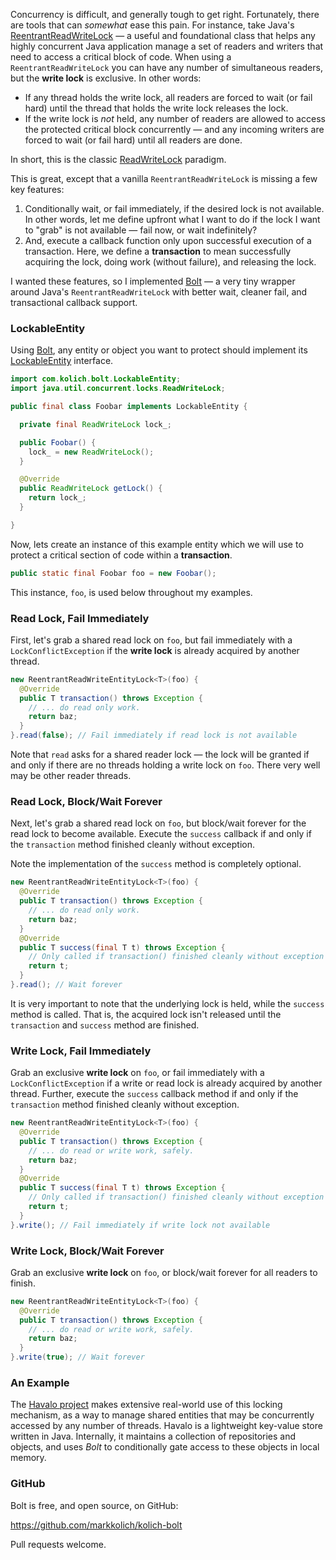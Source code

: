 Concurrency is difficult, and generally tough to get right.  Fortunately, there are tools that can *somewhat* ease this pain.  For instance, take Java's [ReentrantReadWriteLock](http://docs.oracle.com/javase/7/docs/api/java/util/concurrent/locks/ReentrantReadWriteLock.html) &mdash; a useful and foundational class that helps any highly concurrent Java application manage a set of readers and writers that need to access a critical block of code.  When using a `ReentrantReadWriteLock` you can have any number of simultaneous readers, but the **write lock** is exclusive.  In other words:

* If any thread holds the write lock, all readers are forced to wait (or fail hard) until the thread that holds the write lock releases the lock.
* If the write lock is *not* held, any number of readers are allowed to access the protected critical block concurrently &mdash; and any incoming writers are forced to wait (or fail hard) until all readers are done.

In short, this is the classic [ReadWriteLock](http://docs.oracle.com/javase/7/docs/api/java/util/concurrent/locks/ReadWriteLock.html) paradigm.

This is great, except that a vanilla `ReentrantReadWriteLock` is missing a few key features:

1. Conditionally wait, or fail immediately, if the desired lock is not available.  In other words, let me define upfront what I want to do if the lock I want to "grab" is not available &mdash; fail now, or wait indefinitely?
2. And, execute a callback function only upon successful execution of a transaction.  Here, we define a **transaction** to mean successfully acquiring the lock, doing work (without failure), and releasing the lock.

I wanted these features, so I implemented [Bolt](https://github.com/markkolich/kolich-bolt) &mdash; a very tiny wrapper around Java's `ReentrantReadWriteLock` with better wait, cleaner fail, and transactional callback support.

### LockableEntity

Using [Bolt](https://github.com/markkolich/kolich-bolt), any entity or object you want to protect should implement its [LockableEntity](https://github.com/markkolich/kolich-bolt/blob/master/src/main/java/com/kolich/bolt/LockableEntity.java) interface.

```java
import com.kolich.bolt.LockableEntity;
import java.util.concurrent.locks.ReadWriteLock;

public final class Foobar implements LockableEntity {

  private final ReadWriteLock lock_;

  public Foobar() {
    lock_ = new ReadWriteLock();
  }

  @Override
  public ReadWriteLock getLock() {
    return lock_;
  }

}
```

Now, lets create an instance of this example entity which we will use to protect a critical section of code within a **transaction**.

```java
public static final Foobar foo = new Foobar();
```

This instance, `foo`, is used below throughout my examples.

### Read Lock, Fail Immediately

First, let's grab a shared read lock on `foo`, but fail immediately with a `LockConflictException` if the **write lock** is already acquired by another thread.

```java
new ReentrantReadWriteEntityLock<T>(foo) {
  @Override
  public T transaction() throws Exception {
    // ... do read only work.
    return baz;
  }
}.read(false); // Fail immediately if read lock is not available
```

Note that `read` asks for a shared reader lock &mdash; the lock will be granted if and only if there are no threads holding a write lock on `foo`. There very well may be other reader threads.

### Read Lock, Block/Wait Forever

Next, let's grab a shared read lock on `foo`, but block/wait forever for the read lock to become available.  Execute the `success` callback if and only if the `transaction` method finished cleanly without exception.

Note the implementation of the `success` method is completely optional.

```java
new ReentrantReadWriteEntityLock<T>(foo) {
  @Override
  public T transaction() throws Exception {
    // ... do read only work.
    return baz;
  }
  @Override
  public T success(final T t) throws Exception {
    // Only called if transaction() finished cleanly without exception
    return t;
  }
}.read(); // Wait forever
```

It is very important to note that the underlying lock is held, while the `success` method is called.  That is, the acquired lock isn't released until the `transaction` and `success` method are finished.

### Write Lock, Fail Immediately

Grab an exclusive **write lock** on `foo`, or fail immediately with a `LockConflictException` if a write or read lock is already acquired by another thread.  Further, execute the `success` callback method if and only if the `transaction` method finished cleanly without exception.

```java
new ReentrantReadWriteEntityLock<T>(foo) {
  @Override
  public T transaction() throws Exception {
    // ... do read or write work, safely.
    return baz;
  }
  @Override
  public T success(final T t) throws Exception {
    // Only called if transaction() finished cleanly without exception
    return t;
  }
}.write(); // Fail immediately if write lock not available
```

### Write Lock, Block/Wait Forever

Grab an exclusive **write lock** on `foo`, or block/wait forever for all readers to finish.

```java
new ReentrantReadWriteEntityLock<T>(foo) {
  @Override
  public T transaction() throws Exception {
    // ... do read or write work, safely.
    return baz;
  }
}.write(true); // Wait forever
```

### An Example

The [Havalo project](https://github.com/markkolich/havalo) makes extensive real-world use of this locking mechanism, as a way to manage shared entities that may be concurrently accessed by any number of threads.  Havalo is a lightweight key-value store written in Java.  Internally, it maintains a collection of repositories and objects, and uses *Bolt* to conditionally gate access to these objects in local memory.

### GitHub

Bolt is free, and open source, on GitHub:

https://github.com/markkolich/kolich-bolt

Pull requests welcome.